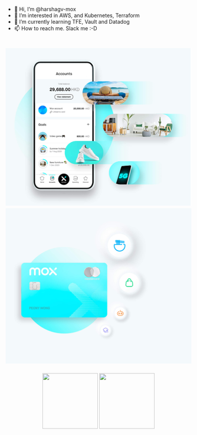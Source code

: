 - 👋 Hi, I’m @harshagv-mox
- 👀 I’m interested in AWS, and Kubernetes, Terraform
- 🌱 I’m currently learning TFE, Vault and Datadog
- 📫 How to reach me. Slack me :-D

<!---
harshagv-mox/harshagv-mox is a ✨ special ✨ repository because its `README.md` (this file) appears on your GitHub profile.
You can click the Preview link to take a look at your changes.
--->

# ![alt-text-1](imgs/Homepage_Desktop_IMG_01.jpeg "mox-mobileapp") ![alt-text-2](imgs/Applepay_Googlepay_Desktop_IMG.jpeg "mox-card")


<p align="center">
  <img width="150" height="150" src="img/Homepage_Desktop_IMG_01.jpeg">
  <img width="150" height="150" src="img/Applepay_Googlepay_Desktop_IMG.jpeg">
</p>
